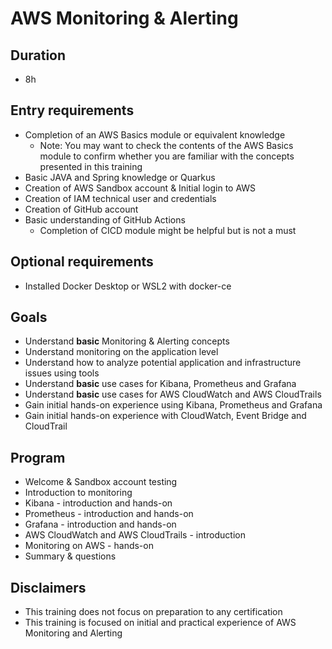 # AWS Monitoring & Alerting
## Duration
* 8h

## Entry requirements
* Completion of an AWS Basics module or equivalent knowledge
  * Note: You may want to check the contents of the AWS Basics module to confirm whether you are familiar with the concepts presented in this training
* Basic JAVA and Spring knowledge or Quarkus
* Creation of AWS Sandbox account & Initial login to AWS
* Creation of IAM technical user and credentials
* Creation of GitHub account
* Basic understanding of GitHub Actions
  * Completion of CICD module might be helpful but is not a must

## Optional requirements
* Installed Docker Desktop or WSL2 with docker-ce

## Goals
* Understand **basic** Monitoring & Alerting concepts
* Understand monitoring on the application level
* Understand how to analyze potential application and infrastructure issues using tools
* Understand **basic** use cases for Kibana, Prometheus and Grafana
* Understand **basic** use cases for AWS CloudWatch and AWS CloudTrails 
* Gain initial hands-on experience using Kibana, Prometheus and Grafana
* Gain initial hands-on experience with CloudWatch, Event Bridge and CloudTrail

## Program
* Welcome & Sandbox account testing
* Introduction to monitoring
* Kibana - introduction and hands-on 
* Prometheus - introduction and hands-on
* Grafana - introduction and hands-on
* AWS CloudWatch and AWS CloudTrails - introduction
* Monitoring on AWS - hands-on
* Summary & questions

## Disclaimers
* This training does not focus on preparation to any certification
* This training is focused on initial and practical experience of AWS Monitoring and Alerting
